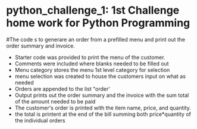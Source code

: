 # python_challenge_1: 1st Challenge home work for Python Programming
#The code s to generare an order from a prefilled menu and print out the order summary and invoice.
- Starter code was provided  to print the menu of the customer. 
- Comments were included where blanks needed to be filled out
- Menu category stores the menu 1st level category for selection
- menu selection was created to house the customers input on what as needed
-  Orders are appended to the list "order'
- Output prints out the order summary and the invoice with the sum total of the amount needed to be paid
- The customer's order is printed with the item name, price, and quantity.
- the total is printent at the end of the bill summing both price*quantity of the individual orders


